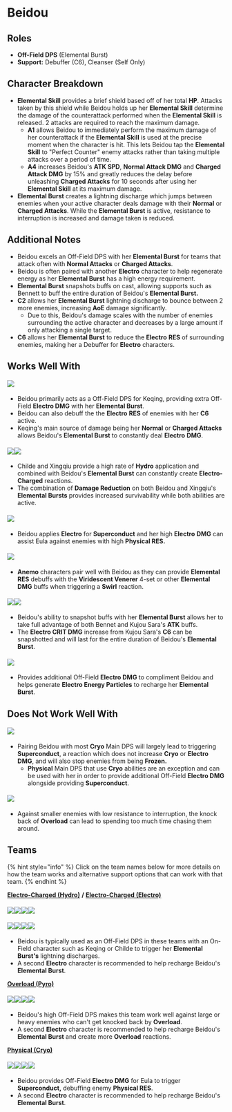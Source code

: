 # Beidou

## Roles

* **Off-Field DPS** (Elemental Burst)
* **Support:** Debuffer (C6), Cleanser (Self Only)

## Character Breakdown

* **Elemental Skill** provides a brief shield based off of her total **HP**. Attacks taken by this shield while Beidou holds up her **Elemental Skill** determine the damage of the counterattack performed when the **Elemental Skill** is released. 2 attacks are required to reach the maximum damage.
  * **A1** allows Beidou to immediately perform the maximum damage of her counterattack if the **Elemental Skill** is used at the precise moment when the character is hit. This lets Beidou tap the **Elemental Skill** to "Perfect Counter" enemy attacks rather than taking multiple attacks over a period of time.
  * **A4** increases Beidou's **ATK SPD**, **Normal Attack DMG** and **Charged Attack DMG** by 15% and greatly reduces the delay before unleashing **Charged Attacks** for 10 seconds after using her **Elemental Skill** at its maximum damage.
* **Elemental Burst** creates a lightning discharge which jumps between enemies when your active character deals damage with their **Normal** or **Charged Attacks**. While the **Elemental Burst** is active, resistance to interruption is increased and damage taken is reduced.

## Additional Notes

* Beidou excels an Off-Field DPS with her **Elemental Burst** for teams that attack often with **Normal Attacks** or **Charged Attacks**.
* Beidou is often paired with another **Electro** character to help regenerate energy as her **Elemental Burst** has a high energy requirement.
* **Elemental Burst** snapshots buffs on cast, allowing supports such as Bennett to buff the entire duration of Beidou's **Elemental Burst.**
* **C2** allows her **Elemental Burst** lightning discharge to bounce between 2 more enemies, increasing **AoE** damage significantly.
  * Due to this, Beidou's damage scales with the number of enemies surrounding the active character and decreases by a large amount if only attacking a single target.
* **C6** allows her **Elemental Burst** to reduce the **Electro** **RES** of surrounding enemies, making her a Debuffer for **Electro** characters.

## Works Well With

#### ![](../../.gitbook/assets/ui\_avataricon\_keqing.png)

* Beidou primarily acts as a Off-Field DPS for Keqing, providing extra Off-Field **Electro DMG** with her **Elemental Burst**.
* Beidou can also debuff the the **Electro** **RES** of enemies with her **C6** active.
* Keqing's main source of damage being her **Normal** or **Charged Attacks** allows Beidou's **Elemental Burst** to constantly deal **Electro** **DMG**.

#### ![](../../.gitbook/assets/ui\_avataricon\_tartaglia.png)![](../../.gitbook/assets/ui\_avataricon\_xingqiu.png)

* Childe and Xingqiu provide a high rate of **Hydro** application and combined with Beidou's **Elemental Burst** can constantly create **Electro-Charged** reactions.
* The combination of **Damage Reduction** on both Beidou and Xingqiu's **Elemental Bursts** provides increased survivability while both abilities are active.

#### ![](../../.gitbook/assets/ui\_avataricon\_eula.png)

* Beidou applies **Electro** for **Superconduct** and her high **Electro** **DMG** can assist Eula against enemies with high **Physical RES.**

#### ![](../../.gitbook/assets/ui\_icon\_anemo.webp)

* **Anemo** characters pair well with Beidou as they can provide **Elemental RES** debuffs with the **Viridescent Venerer** 4-set or other **Elemental DMG** buffs when triggering a **Swirl** reaction.

#### ![](../../.gitbook/assets/ui\_avataricon\_bennett.png)![](../../.gitbook/assets/ui\_avataricon\_sara.png)

* Beidou's ability to snapshot buffs with her **Elemental Burst** allows her to take full advantage of both Bennet and Kujou Sara's **ATK** buffs.
* The **Electro CRIT DMG** increase from Kujou Sara's **C6** can be snapshotted and will last for the entire duration of Beidou's **Elemental Burst**.

#### ![](../../.gitbook/assets/ui\_avataricon\_fischl.png)

* Provides additional Off-Field **Electro DMG** to compliment Beidou and helps generate **Electro Energy Particles** to recharge her **Elemental Burst**.

## Does Not Work Well With

#### ![](../../.gitbook/assets/ui\_icon\_cryo.webp)

* Pairing Beidou with most **Cryo** Main DPS will largely lead to triggering **Superconduct**, a reaction which does not increase **Cryo** or **Electro** **DMG**, and will also stop enemies from being **Frozen.**
  * **Physical** Main DPS that use **Cryo** abilities are an exception and can be used with her in order to provide additional Off-Field **Electro DMG** alongside providing **Superconduct**.

#### ![](../../.gitbook/assets/ui\_icon\_pyro.webp)

* Against smaller enemies with low resistance to interruption, the knock back of **Overload** can lead to spending too much time chasing them around.

## Teams

{% hint style="info" %}
Click on the team names below for more details on how the team works and alternative support options that can work with that team.
{% endhint %}

[**Electro-Charged (Hydro)**](../../teams/electro-charged-hydro.md) **/** [**Electro-Charged (Electro)**](../../teams/electro-charged.md)

#### ![](../../.gitbook/assets/ui\_avataricon\_keqing.png)![](../../.gitbook/assets/ui\_avataricon\_xingqiu.png)![](../../.gitbook/assets/ui\_avataricon\_beidou.png)![](../../.gitbook/assets/ui\_avataricon\_bennett.png)

#### ![](../../.gitbook/assets/ui\_avataricon\_tartaglia.png)![](../../.gitbook/assets/ui\_avataricon\_beidou.png)![](../../.gitbook/assets/ui\_avataricon\_fischl.png)![](../../.gitbook/assets/ui\_avataricon\_bennett.png)

* Beidou is typically used as an Off-Field DPS in these teams with an On-Field character such as Keqing or Childe to trigger her **Elemental Burst's** lightning discharges.
* A second **Electro** character is recommended to help recharge Beidou's **Elemental Burst**.

[**Overload (Pyro)**](../../teams/overload.md)

#### ![](../../.gitbook/assets/ui\_avataricon\_yoimiya.png)![](../../.gitbook/assets/ui\_avataricon\_beidou.png)![](../../.gitbook/assets/ui\_avataricon\_fischl.png)![](../../.gitbook/assets/ui\_avataricon\_bennett.png)

* Beidou's high Off-Field DPS makes this team work well against large or heavy enemies who can't get knocked back by **Overload**.
* A second **Electro** character is recommended to help recharge Beidou's **Elemental Burst** and create more **Overload** reactions.

[**Physical (Cryo)**](../../teams/physical-cryo.md)

#### ![](../../.gitbook/assets/ui\_avataricon\_eula.png)![](../../.gitbook/assets/ui\_avataricon\_fischl.png)![](../../.gitbook/assets/ui\_avataricon\_beidou.png)![](../../.gitbook/assets/ui\_avataricon\_diona.png)

* Beidou provides Off-Field **Electro** **DMG** for Eula to trigger **Superconduct,** debuffing enemy **Physical RES**.
* A second **Electro** character is recommended to help recharge Beidou's **Elemental Burst**.
